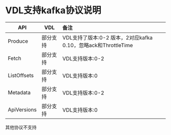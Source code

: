 # VDL支持kafka协议说明

| API         | VDL      | 备注                                                         |
| ----------- | -------- | :----------------------------------------------------------- |
| Produce     | 部分支持 | VDL支持了版本:0-2 版本，2对应kafka 0.10，忽略ack和ThrottleTime |
| Fetch       | 部分支持 | VDL支持版本:0-2                                              |
| ListOffsets | 部分支持 | VDL支持版本:0                                                |
| Metadata    | 部分支持 | VDL支持版本:0-2                                              |
| ApiVersions | 部分支持 | VDL支持版本:0                                                |

其他协议不支持